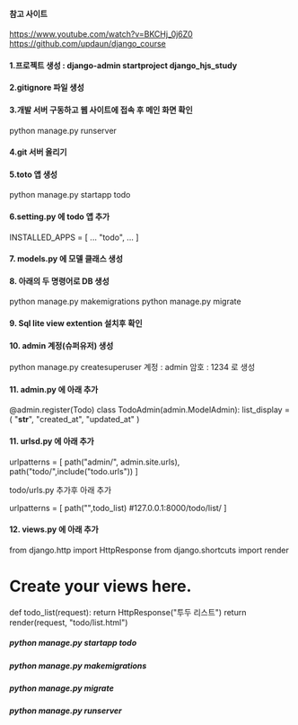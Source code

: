 #### 참고 사이트

https://www.youtube.com/watch?v=BKCHj_0j6Z0
https://github.com/updaun/django_course

#### 1.프로젝트 생성 : django-admin startproject django_hjs_study

#### 2.gitignore 파일 생성

#### 3.개발 서버 구동하고 웹 사이트에 접속 후 메인 화면 확인

python manage.py runserver

#### 4.git 서버 올리기

#### 5.toto 앱 생성

python manage.py startapp todo

#### 6.setting.py 에 todo 앱 추가

INSTALLED_APPS = [
...
"todo",
...
]

#### 7. models.py 에 모델 클래스 생성

#### 8. 아래의 두 명령어로 DB 생성

python manage.py makemigrations
python manage.py migrate

#### 9. Sql lite view extention 설치후 확인

#### 10. admin 계정(슈퍼유저) 생성

python manage.py createsuperuser
계정 : admin
암호 : 1234 로 생성

#### 11. admin.py 에 아래 추가

@admin.register(Todo)
class TodoAdmin(admin.ModelAdmin):
list_display = (
"**str**",
"created_at",
"updated_at"
)

#### 11. urlsd.py 에 아래 추가

urlpatterns = [
path("admin/", admin.site.urls),
path("todo/",include("todo.urls"))
]

todo/urls.py 추가후 아래 추가

urlpatterns = [
path("",todo_list) #127.0.0.1:8000/todo/list/
]

#### 12. views.py 에 아래 추가

from django.http import HttpResponse
from django.shortcuts import render

# Create your views here.

def todo_list(request):
return HttpResponse("투두 리스트")
return render(request, "todo/list.html")

##### python manage.py startapp todo

##### python manage.py makemigrations

##### python manage.py migrate

##### python manage.py runserver
